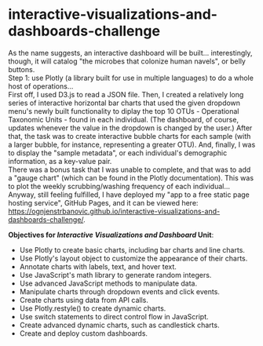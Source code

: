 # interactive-visualizations-and-dashboards-challenge
As the name suggests, an interactive dashboard will be built... interestingly, though, it will catalog "the microbes that colonize human navels", or belly buttons.  
Step 1: use Plotly (a library built for use in multiple languages) to do a whole host of operations...  
First off, I used D3.js to read a JSON file. Then, I created a relatively long series of interactive horizontal bar charts that used the given dropdown menu's newly built functionality to diplay the top 10 OTUs - Operational Taxonomic Units - found in each individual. (The dashboard, of course, updates whenever the value in the dropdown is changed by the user.) After that, the task was to create interactive bubble charts for each sample (with a larger bubble, for instance, representing a greater OTU). And, finally, I was to display the "sample metadata", or each individual's demographic information, as a key-value pair.   
There was a bonus task that I was unable to complete, and that was to add a "gauge chart" (which can be found in the Plotly documentation). This was to plot the weekly scrubbing/washing frequency of each individual...  
Anyway, still feeling fulfilled, I have deployed my "app to a free static page hosting service", GitHub Pages, and it can be viewed here: https://ognjenstrbanovic.github.io/interactive-visualizations-and-dashboards-challenge/.  

**Objectives for *Interactive Visualizations and Dashboard* Unit**:  
- Use Plotly to create basic charts, including bar charts and line charts.
- Use Plotly's layout object to customize the appearance of their charts.
- Annotate charts with labels, text, and hover text.
- Use JavaScript's math library to generate random integers.
- Use advanced JavaScript methods to manipulate data.
- Manipulate charts through dropdown events and click events.
- Create charts using data from API calls.
- Use Plotly.restyle() to create dynamic charts.
- Use switch statements to direct control flow in JavaScript.
- Create advanced dynamic charts, such as candlestick charts.
- Create and deploy custom dashboards.
